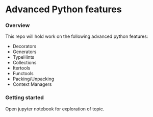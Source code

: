 # Advanced Python features

### Overview
This repo will hold work on the following advanced python features:
* Decorators
* Generators
* TypeHints
* Collections
* Itertools
* Functools
* Packing/Unpacking
* Context Managers

### Getting started
Open jupyter notebook for exploration of topic.
